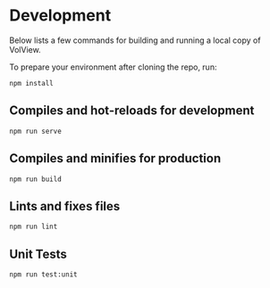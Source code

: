 # Development

Below lists a few commands for building and running a local copy of VolView.

To prepare your environment after cloning the repo, run:

```
npm install
```

## Compiles and hot-reloads for development
```
npm run serve
```

## Compiles and minifies for production
```
npm run build
```

## Lints and fixes files
```
npm run lint
```

## Unit Tests
```
npm run test:unit
```
